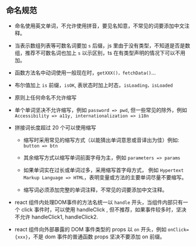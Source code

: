 ## 命名规范

* 命名使用英文单词，不允许使用拼音，要见名知意，不常见的词要添加中文注释。

* 当表示数组列表等可数名词要加 `s` 后缀，js 里由于没有类型，不知道是否是数组，推荐不可数名词也加上 `s` 以示区别，ts 在有类型声明的情况下可以不用加。

* 函数方法名中动词使用一般现在时，`getXXX()，fetchData()`...

* 布尔值加上 `is` 前缀，`isOK`, 表状态时加上时态，`isLoading，isLoaded`

* 原则上任何命名不允许缩写

* 单个单词坚决不允许缩写，例如 `password => pwd`, 但一些常见的除外，例如 `Accessibility => a11y, internationalization => i18n`

* 拼接词长度超过 20 个可以使用缩写

  - 缩写时采用常见的缩写方式（以能猜出单词意思或音译出为佳）例如: `button => btn`

  - 其余缩写方式以缩写单词前面字母为主，例如 `parameters => params`

  - 如果单词实在过长或单词过多，采用缩写首字母方式， 例如 `Hypertext Markup Language => HTML`，表明变量或方法的主要单词尽量不要缩写。

  - 缩写词必须添加完整的单词注释，不常见的词要添加中文注释。

* react 组件内处理DOM事件的方法名统一以 `handle` 开头，当组件内部只有一个 click 事件时，可以使用 handleClick , 但不推荐，如果事件较多时，坚决不允许 handleClick1, handleClick2.

* react 组件向外部暴露的 DOM 事件类型的 props 以 `on` 开头，例如 `onClick={xxx}`，不是 dom 事件的普通函数 props 坚决不要添加 on 前缀。

